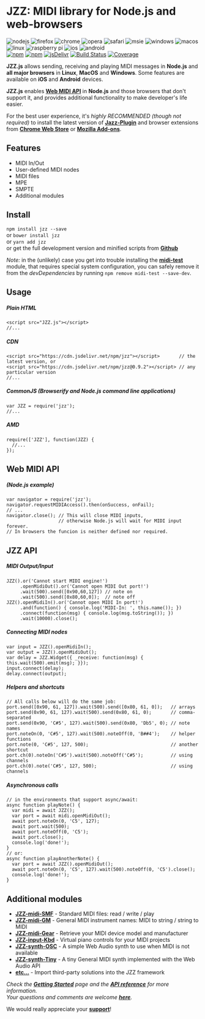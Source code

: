 # JZZ: MIDI library for Node.js and web-browsers
![nodejs](https://jazz-soft.github.io/img/nodejs.jpg)
![firefox](https://jazz-soft.github.io/img/firefox.jpg)
![chrome](https://jazz-soft.github.io/img/chrome.jpg)
![opera](https://jazz-soft.github.io/img/opera.jpg)
![safari](https://jazz-soft.github.io/img/safari.jpg)
![msie](https://jazz-soft.github.io/img/msie.jpg)
![windows](https://jazz-soft.github.io/img/windows.jpg)
![macos](https://jazz-soft.github.io/img/macos.jpg)
![linux](https://jazz-soft.github.io/img/linux.jpg)
![raspberry pi](https://jazz-soft.github.io/img/rpi.jpg)
![ios](https://jazz-soft.github.io/img/ios.jpg)
![android](https://jazz-soft.github.io/img/android.jpg)  
[![npm](https://img.shields.io/npm/v/jzz.svg)](https://www.npmjs.com/package/jzz)
[![npm](https://img.shields.io/npm/dt/jzz.svg)](https://www.npmjs.com/package/jzz)
[![jsDelivr](https://data.jsdelivr.com/v1/package/npm/jzz/badge)](https://www.jsdelivr.com/package/npm/jzz)
[![Build Status](https://travis-ci.org/jazz-soft/JZZ.svg?branch=master)](https://travis-ci.org/jazz-soft/JZZ)
[![Coverage](https://coveralls.io/repos/github/jazz-soft/JZZ/badge.svg?branch=master)](https://coveralls.io/github/jazz-soft/JZZ?branch=master)

**JZZ.js** allows sending, receiving and playing MIDI messages
in **Node.js** and **all major browsers**
in **Linux**, **MacOS** and **Windows**.
Some features are available on **iOS** and **Android** devices.

**JZZ.js** enables [**Web MIDI API**](https://webaudio.github.io/web-midi-api/)
in **Node.js** and those browsers that don't support it,
and provides additional functionality to make developer's life easier.

For the best user experience, it's *highly RECOMMENDED (though not required)*
to install the latest version of [**Jazz-Plugin**](https://jazz-soft.net)
and browser extensions from [**Chrome Web Store**](https://chrome.google.com/webstore/detail/jazz-midi/jhdoobfdaejmldnpihidjemjcbpfmbkm)
or [**Mozilla Add-ons**](https://addons.mozilla.org/en-US/firefox/addon/jazz-midi).

## Features
- MIDI In/Out
- User-defined MIDI nodes
- MIDI files
- MPE
- SMPTE
- Additional modules

## Install

`npm install jzz --save`  
or `bower install jzz`  
or `yarn add jzz`  
or get the full development version and minified scripts from [**Github**](https://github.com/jazz-soft/JZZ)

*Note:* in the (unlikely) case you get into trouble installing the
[**midi-test**](https://www.npmjs.com/package/midi-test) module,
that requires special system configuration,
you can safely remove it from the *devDependencies*
by running `npm remove midi-test --save-dev`.

## Usage

##### Plain HTML

    <script src="JZZ.js"></script>
    //...

##### CDN

    <script src="https://cdn.jsdelivr.net/npm/jzz"></script>       // the latest version, or
    <script src="https://cdn.jsdelivr.net/npm/jzz@0.9.2"></script> // any particular version
    //...

##### CommonJS (Browserify and Node.js command line applications)

    var JZZ = require('jzz');
    //...

##### AMD

    require(['JZZ'], function(JZZ) {
      //...
    });

## Web MIDI API

##### (Node.js example)

    var navigator = require('jzz');
    navigator.requestMIDIAccess().then(onSuccess, onFail);
    // ...
    navigator.close(); // This will close MIDI inputs,
                       // otherwise Node.js will wait for MIDI input forever.
    // In browsers the funcion is neither defined nor required.

## JZZ API

##### MIDI Output/Input

    JZZ().or('Cannot start MIDI engine!')
         .openMidiOut().or('Cannot open MIDI Out port!')
         .wait(500).send([0x90,60,127]) // note on
         .wait(500).send([0x80,60,0]);  // note off
    JZZ().openMidiIn().or('Cannot open MIDI In port!')
         .and(function() { console.log('MIDI-In: ', this.name()); })
         .connect(function(msg) { console.log(msg.toString()); })
         .wait(10000).close();

##### Connecting MIDI nodes

    var input = JZZ().openMidiIn();
    var output = JZZ().openMidiOut();
    var delay = JZZ.Widget({ _receive: function(msg) { this.wait(500).emit(msg); }});
    input.connect(delay);
    delay.connect(output);

##### Helpers and shortcuts

    // All calls below will do the same job:
    port.send([0x90, 61, 127]).wait(500).send([0x80, 61, 0]);   // arrays
    port.send(0x90, 61, 127).wait(500).send(0x80, 61, 0);       // comma-separated
    port.send(0x90, 'C#5', 127).wait(500).send(0x80, 'Db5', 0); // note names
    port.noteOn(0, 'C#5', 127).wait(500).noteOff(0, 'B##4');    // helper functions
    port.note(0, 'C#5', 127, 500);                              // another shortcut
    port.ch(0).noteOn('C#5').wait(500).noteOff('C#5');          // using channels
    port.ch(0).note('C#5', 127, 500);                           // using channels

##### Asynchronous calls

    // in the environments that support async/await:
    async function playNote() {
      var midi = await JZZ();
      var port = await midi.openMidiOut();
      await port.noteOn(0, 'C5', 127);
      await port.wait(500);
      await port.noteOff(0, 'C5');
      await port.close();
      console.log('done!');
    }
    // or:
    async function playAnotherNote() {
      var port = await JZZ().openMidiOut();
      await port.noteOn(0, 'C5', 127).wait(500).noteOff(0, 'C5').close();
      console.log('done!');
    }

## Additional modules
- [**JZZ-midi-SMF**](https://github.com/jazz-soft/JZZ-midi-SMF) - Standard MIDI files: read / write / play
- [**JZZ-midi-GM**](https://github.com/jazz-soft/JZZ-midi-GM) - General MIDI instrument names: MIDI to string / string to MIDI
- [**JZZ-midi-Gear**](https://github.com/jazz-soft/JZZ-midi-Gear) - Retrieve your MIDI device model and manufacturer
- [**JZZ-input-Kbd**](https://github.com/jazz-soft/JZZ-input-Kbd) - Virtual piano controls for your MIDI projects
- [**JZZ-synth-OSC**](https://github.com/jazz-soft/JZZ-synth-OSC) - A simple Web Audio synth to use when MIDI is not available
- [**JZZ-synth-Tiny**](https://github.com/jazz-soft/JZZ-synth-Tiny) - A tiny General MIDI synth implemented with the Web Audio API
- [**etc...**](https://github.com/jazz-soft/JZZ-modules) - Import third-party solutions into the JZZ framework

*Check the [**Getting Started**](https://jazz-soft.net/doc/JZZ) page
and the [**API reference**](https://jazz-soft.net/doc/JZZ/reference.html)
for more information.  
Your questions and comments are welcome [**here**](https://jazz-soft.org).*

We would really appreciate your [**support**](https://jazz-soft.net/donate)!
